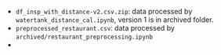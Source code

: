 + `df_insp_with_distance-v2.csv.zip`: data processed by `watertank_distance_cal.ipynb`, version 1 is in archived folder.
+ `preprocessed_restaurant.csv`: data processed by `archived/restaurant_preprocessing.ipynb`
+ 